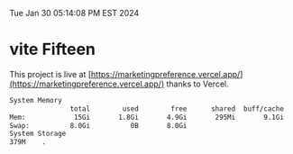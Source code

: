 Tue Jan 30 05:14:08 PM EST 2024

# vite Fifteen


This project is live at [https://marketingpreference.vercel.app/](https://marketingpreference.vercel.app/) thanks to Vercel.

```bash
System Memory
               total        used        free      shared  buff/cache   available
Mem:            15Gi       1.8Gi       4.9Gi       295Mi       9.1Gi        13Gi
Swap:          8.0Gi          0B       8.0Gi
System Storage
379M	.
```
```bash
